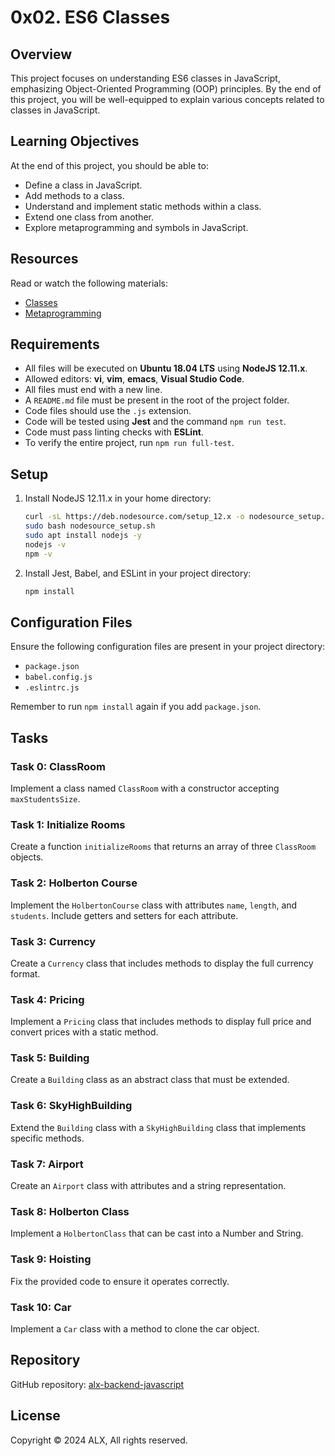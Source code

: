 # 0x02. ES6 Classes

## Overview
This project focuses on understanding ES6 classes in JavaScript, emphasizing Object-Oriented Programming (OOP) principles. By the end of this project, you will be well-equipped to explain various concepts related to classes in JavaScript.

## Learning Objectives
At the end of this project, you should be able to:
- Define a class in JavaScript.
- Add methods to a class.
- Understand and implement static methods within a class.
- Extend one class from another.
- Explore metaprogramming and symbols in JavaScript.

## Resources
Read or watch the following materials:
- [Classes](https://developer.mozilla.org/en-US/docs/Web/JavaScript/Reference/Classes)
- [Metaprogramming](https://en.wikipedia.org/wiki/Metaprogramming)

## Requirements
- All files will be executed on **Ubuntu 18.04 LTS** using **NodeJS 12.11.x**.
- Allowed editors: **vi**, **vim**, **emacs**, **Visual Studio Code**.
- All files must end with a new line.
- A `README.md` file must be present in the root of the project folder.
- Code files should use the `.js` extension.
- Code will be tested using **Jest** and the command `npm run test`.
- Code must pass linting checks with **ESLint**.
- To verify the entire project, run `npm run full-test`.

## Setup
1. Install NodeJS 12.11.x in your home directory:

   ```bash
   curl -sL https://deb.nodesource.com/setup_12.x -o nodesource_setup.sh
   sudo bash nodesource_setup.sh
   sudo apt install nodejs -y
   nodejs -v
   npm -v
   ```

2. Install Jest, Babel, and ESLint in your project directory:

   ```bash
   npm install
   ```

## Configuration Files
Ensure the following configuration files are present in your project directory:
- `package.json`
- `babel.config.js`
- `.eslintrc.js`

Remember to run `npm install` again if you add `package.json`.

## Tasks

### Task 0: ClassRoom
Implement a class named `ClassRoom` with a constructor accepting `maxStudentsSize`.

### Task 1: Initialize Rooms
Create a function `initializeRooms` that returns an array of three `ClassRoom` objects.

### Task 2: Holberton Course
Implement the `HolbertonCourse` class with attributes `name`, `length`, and `students`. Include getters and setters for each attribute.

### Task 3: Currency
Create a `Currency` class that includes methods to display the full currency format.

### Task 4: Pricing
Implement a `Pricing` class that includes methods to display full price and convert prices with a static method.

### Task 5: Building
Create a `Building` class as an abstract class that must be extended.

### Task 6: SkyHighBuilding
Extend the `Building` class with a `SkyHighBuilding` class that implements specific methods.

### Task 7: Airport
Create an `Airport` class with attributes and a string representation.

### Task 8: Holberton Class
Implement a `HolbertonClass` that can be cast into a Number and String.

### Task 9: Hoisting
Fix the provided code to ensure it operates correctly.

### Task 10: Car
Implement a `Car` class with a method to clone the car object.

## Repository
GitHub repository: [alx-backend-javascript](https://github.com/martinnyemba/alx-backend-javascript)

## License
Copyright © 2024 ALX, All rights reserved.
